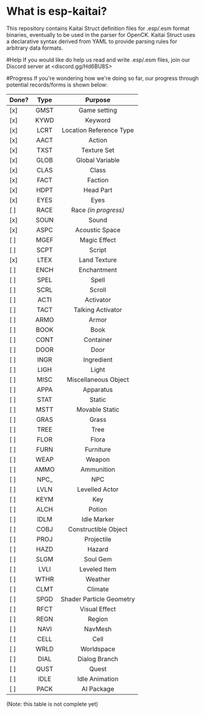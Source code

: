 # What is esp-kaitai?
This repository contains Kaitai Struct definition files for .esp/.esm format binaries, eventually to be used in the parser for OpenCK.
Kaitai Struct uses a declarative syntax derived from YAML to provide parsing rules for arbitrary data formats.

#Help
If you would like do help us read and write .esp/.esm files, join our Discord server at <discord.gg/Hd6BU8S>

#Progress
If you're wondering how we're doing so far, our progress through potential records/forms is shown below:

| Done? | Type | Purpose                                   |
|-------|:----:|:-----------------------------------------:|
|  [x]  | GMST | Game setting                              |
|  [x]  | KYWD | Keyword                                   |
|  [x]  | LCRT | Location Reference Type                   |
|  [x]  | AACT | Action                                    |
|  [x]  | TXST | Texture Set                               |
|  [x]  | GLOB | Global Variable                           |
|  [x]  | CLAS | Class                                     |
|  [x]  | FACT | Faction                                   |
|  [x]  | HDPT | Head Part                                 |
|  [x]  | EYES | Eyes                                      |
|  [ ]  | RACE | Race *(in progress)*                        |
|  [x]  | SOUN | Sound                                     |
|  [x]  | ASPC | Acoustic Space                            |
|  [ ]  | MGEF | Magic Effect                              |
|  [ ]  | SCPT | Script                                    |
|  [x]  | LTEX | Land Texture                              |
|  [ ]  | ENCH | Enchantment                               |
|  [ ]  | SPEL | Spell                                     |
|  [ ]  | SCRL | Scroll                                    |
|  [ ]  | ACTI | Activator                                 |
|  [ ]  | TACT | Talking Activator                         |
|  [ ]  | ARMO | Armor                                     |
|  [ ]  | BOOK | Book                                      |
|  [ ]  | CONT | Container                                 |
|  [ ]  | DOOR | Door                                      |
|  [ ]  | INGR | Ingredient                                |
|  [ ]  | LIGH | Light                                     |
|  [ ]  | MISC | Miscellaneous Object                      |
|  [ ]  | APPA | Apparatus                                 |
|  [ ]  | STAT | Static                                    |
|  [ ]  | MSTT | Movable Static                            |
|  [ ]  | GRAS | Grass                                     |
|  [ ]  | TREE | Tree                                      |
|  [ ]  | FLOR | Flora                                     |
|  [ ]  | FURN | Furniture                                 |
|  [ ]  | WEAP | Weapon                                    |
|  [ ]  | AMMO | Ammunition                                |
|  [ ]  | NPC_ | NPC                                       |
|  [ ]  | LVLN | Levelled Actor                            |
|  [ ]  | KEYM | Key                                       |
|  [ ]  | ALCH | Potion                                    |
|  [ ]  | IDLM | Idle Marker                               |
|  [ ]  | COBJ | Constructible Object                      |
|  [ ]  | PROJ | Projectile                                |
|  [ ]  | HAZD | Hazard                                    |
|  [ ]  | SLGM | Soul Gem                                  |
|  [ ]  | LVLI | Leveled Item                              |
|  [ ]  | WTHR | Weather                                   |
|  [ ]  | CLMT | Climate                                   |
|  [ ]  | SPGD | Shader Particle Geometry                  |
|  [ ]  | RFCT | Visual Effect                             |
|  [ ]  | REGN | Region                                    |
|  [ ]  | NAVI | NavMesh                                   |
|  [ ]  | CELL | Cell                                      |
|  [ ]  | WRLD | Worldspace                                |
|  [ ]  | DIAL | Dialog Branch                             |
|  [ ]  | QUST | Quest                                     |
|  [ ]  | IDLE | Idle Animation                            |
|  [ ]  | PACK | AI Package                                |

(Note: this table is not complete yet)
